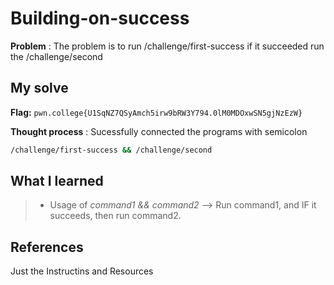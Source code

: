 
# Building-on-success

**Problem** : The problem is to run /challenge/first-success if it succeeded run the /challenge/second
## My solve

**Flag:** `pwn.college{U1SqNZ7QSyAmch5irw9bRW3Y794.0lM0MDOxwSN5gjNzEzW}`

**Thought process** :  Sucessfully connected the programs with semicolon
  
```bash  
/challenge/first-success && /challenge/second
```


## What I learned
> * Usage of *command1 && command2* --> Run command1, and IF it succeeds, then run command2.
## References 
Just the Instructins and Resources
